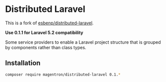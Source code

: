 # Distributed Laravel

This is a fork of [esbenp/distributed-laravel](https://github.com/esbenp/distributed-laravel).

**Use 0.1.1 for Laravel 5.2 compatibility**

Some service providers to enable a Laravel project structure that is grouped by components rather than class types.

## Installation

```bash
composer require magentron/distributed-laravel 0.1.*
```

